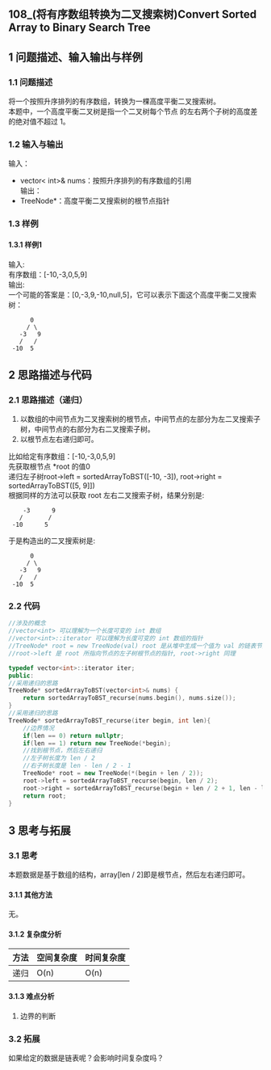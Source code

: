 ## 108_(将有序数组转换为二叉搜索树)Convert Sorted Array to Binary Search Tree
## 1 问题描述、输入输出与样例
### 1.1 问题描述
将一个按照升序排列的有序数组，转换为一棵高度平衡二叉搜索树。<br>
本题中，一个高度平衡二叉树是指一个二叉树每个节点 的左右两个子树的高度差的绝对值不超过 1。
### 1.2 输入与输出
输入：
* vector< int>& nums：按照升序排列的有序数组的引用<br>
输出：<br>
* TreeNode*：高度平衡二叉搜索树的根节点指针

### 1.3 样例
#### 1.3.1 样例1<br>
输入: <br>
有序数组：[-10,-3,0,5,9]<br>
输出: <br>
一个可能的答案是：[0,-3,9,-10,null,5]，它可以表示下面这个高度平衡二叉搜索树：<br>

          0
         / \
       -3   9
       /   /
     -10  5

## 2 思路描述与代码    
### 2.1 思路描述（递归）
1. 以数组的中间节点为二叉搜索树的根节点，中间节点的左部分为左二叉搜索子树，中间节点的右部分为右二叉搜索子树。
2. 以根节点左右递归即可。

比如给定有序数组：[-10,-3,0,5,9]<br>
先获取根节点 *root 的值0<br>
递归左子树root->left = sortedArrayToBST([-10, -3]), root->right = sortedArrayToBST([5, 9]])<br>
根据同样的方法可以获取 root 左右二叉搜索子树，结果分别是:

        -3      9
       /       /
     -10      5

于是构造出的二叉搜索树是:

          0
         / \
       -3   9
       /   /
     -10  5

### 2.2 代码
```cpp
//涉及的概念
//vector<int> 可以理解为一个长度可变的 int 数组 
//vector<int>::iterator 可以理解为长度可变的 int 数组的指针
//TreeNode* root = new TreeNode(val) root 是从堆中生成一个值为 val 的链表节点的指针
//root->left 是 root 所指向节点的左子树根节点的指针, root->right 同理

typedef vector<int>::iterator iter;
public:
//采用递归的思路
TreeNode* sortedArrayToBST(vector<int>& nums) {
    return sortedArrayToBST_recurse(nums.begin(), nums.size());
}
//采用递归的思路
TreeNode* sortedArrayToBST_recurse(iter begin, int len){
    //边界情况
    if(len == 0) return nullptr;
    if(len == 1) return new TreeNode(*begin);
    //找到根节点，然后左右递归
    //左子树长度为 len / 2 
    //右子树长度是 len - len / 2 - 1
    TreeNode* root = new TreeNode(*(begin + len / 2));
    root->left = sortedArrayToBST_recurse(begin, len / 2);
    root->right = sortedArrayToBST_recurse(begin + len / 2 + 1, len - len / 2 - 1);
    return root;
}
```
## 3 思考与拓展
### 3.1 思考
本题数据是基于数组的结构，array[len / 2]即是根节点，然后左右递归即可。
#### 3.1.1 其他方法
无。
#### 3.1.2 复杂度分析
方法|空间复杂度|时间复杂度
--- | --- | ---
递归|O(n)|O(n)
#### 3.1.3 难点分析
1. 边界的判断

### 3.2 拓展
如果给定的数据是链表呢？会影响时间复杂度吗？
